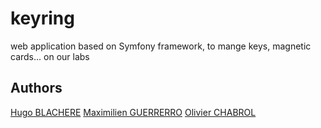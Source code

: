 # keyring

web application based on Symfony framework, to mange keys, magnetic cards... on our labs

## Authors
[Hugo BLACHERE](https://github.com/yugohug0)
[Maximilien GUERRERRO](https://github.com/GsxLephoque)
[Olivier CHABROL](https://github.com/olivierChabrol)

